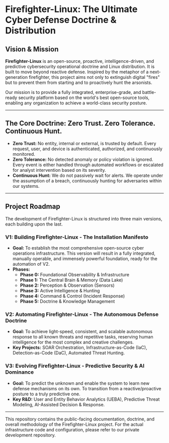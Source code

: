 # Firefighter-Linux: The Ultimate Cyber Defense Doctrine & Distribution

## Vision & Mission

**Firefighter-Linux** is an open-source, proactive, intelligence-driven, and predictive cybersecurity operational doctrine and Linux distribution. It is built to move beyond reactive defense. Inspired by the metaphor of a next-generation firefighter, this project aims not only to extinguish digital "fires" but to prevent them from starting and to proactively hunt the arsonists.

Our mission is to provide a fully integrated, enterprise-grade, and battle-ready security platform based on the world's best open-source tools, enabling any organization to achieve a world-class security posture.

---

## The Core Doctrine: Zero Trust. Zero Tolerance. Continuous Hunt.

* **Zero Trust:** No entity, internal or external, is trusted by default. Every request, user, and device is authenticated, authorized, and continuously monitored.
* **Zero Tolerance:** No detected anomaly or policy violation is ignored. Every event is either handled through automated workflows or escalated for analyst intervention based on its severity.
* **Continuous Hunt:** We do not passively wait for alerts. We operate under the assumption of a breach, continuously hunting for adversaries within our systems.

---

## Project Roadmap

The development of Firefighter-Linux is structured into three main versions, each building upon the last.

### **V1: Building Firefighter-Linux - The Installation Manifesto**
* **Goal:** To establish the most comprehensive open-source cyber operations infrastructure. This version will result in a fully integrated, manually operable, and immensely powerful foundation, ready for the automation of V2.
* **Phases:**
    * **Phase 0:** Foundational Observability & Infrastructure
    * **Phase 1:** The Central Brain & Memory (Data Lake)
    * **Phase 2:** Perception & Observation (Sensors)
    * **Phase 3:** Active Intelligence & Hunting
    * **Phase 4:** Command & Control (Incident Response)
    * **Phase 5:** Doctrine & Knowledge Management

### **V2: Automating Firefighter-Linux - The Autonomous Defense Doctrine**
* **Goal:** To achieve light-speed, consistent, and scalable autonomous response to all known threats and repetitive tasks, reserving human intelligence for the most complex and creative challenges.
* **Key Projects:** SOAR Orchestration, Infrastructure-as-Code (IaC), Detection-as-Code (DaC), Automated Threat Hunting.

### **V3: Evolving Firefighter-Linux - Predictive Security & AI Dominance**
* **Goal:** To predict the unknown and enable the system to learn new defense mechanisms on its own. To transition from a reactive/proactive posture to a truly predictive one.
* **Key R&D:** User and Entity Behavior Analytics (UEBA), Predictive Threat Modeling, AI-Assisted Decision & Response.

---
This repository contains the public-facing documentation, doctrine, and overall methodology of the Firefighter-Linux project. For the actual infrastructure code and configuration, please refer to our private development repository.
